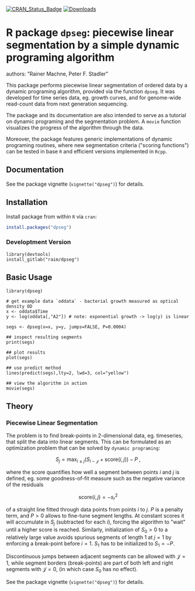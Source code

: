[![CRAN_Status_Badge](https://www.r-pkg.org/badges/version/dpseg)](https://cran.r-project.org/package=dpseg)
[![Downloads](https://cranlogs.r-pkg.org/badges/dpseg)](https://cran.r-project.org/package=dpseg)


# R package `dpseg`: piecewise linear segmentation by a simple dynamic programing algorithm

authors: "Rainer Machne, Peter F. Stadler"

This package performs piecewise linear segmentation of ordered data by
a dynamic programing algorithm, provided via the function `dpseg`. It
was developed for time series data, eg. growth curves, and for
genome-wide read-count data from next generation sequencing.

The package and its documentation are also intended to serve as a tutorial
on dynamic programing and the segmentation problem. A `movie` function
visualizes the progress of the algorithm through the data.

Moreover, the package features generic implementations of dynamic
programing routines, where new segmentation criteria ("scoring
functions") can be tested in base `R` and efficient versions
implemented in `Rcpp`.

## Documentation

See the package vignette (`vignette("dpseg")`) for details.


## Installation

Install package from within `R` via `cran`: 


```R
install.packages("dpseg")
```



### Developtment Version

```{r}
library(devtools)
install_gitlab("raim/dpseg")
```

## Basic Usage

```{r}
library(dpseg)

# get example data `oddata` - bacterial growth measured as optical density OD
x <- oddata$Time
y <- log(oddata[,"A2"]) # note: exponential growth -> log(y) is linear

segs <- dpseg(x=x, y=y, jumps=FALSE, P=0.0004)

## inspect resulting segments
print(segs)

## plot results
plot(segs)

## use predict method
lines(predict(segs),lty=2, lwd=3, col="yellow")

## view the algorithm in action
movie(segs)
```

## Theory

### Piecewise Linear Segmentation

The problem is to find break-points in 2-dimensional data, eg. timeseries, that 
split the data into linear segments. This can be formulated as an optimization 
problem that can be solved by `dynamic programing`:

```math
\newcommand{\Ell}{\mathcal{L}}
\newcommand{\jump}{\mathcal{J}}
\newcommand{\Var}{\mathrm{Var}}
\newcommand{\Cov}{\mathrm{Cov}}
\newcommand{\lmax}{\ell_\text{max}}
\newcommand{\lmin}{\ell_\text{min}}
S_j = \max_{i\le j} (S_{i-\jump} + \text{score}(i,j)) - P\;,
```

where the $`\text{score}`$ quantifies how well a segment between points
$`i`$ and $`j`$ is defined, eg. some goodness-of-fit measure such as the
negative variance of the residuals

```math
\text{score}(i,j) = -s_r^2
```

of a straight line fitted through data points from points $`i`$ to
$`j`$. $`P`$ is a penalty term, and $`P>0`$ allows to fine-tune segment
lengths. At constant scores it will accumulate in $`S_j`$ (subtracted
for each $`i`$), forcing the algorithm to "wait" until a higher score
is reached. Similarly, initialization of $`S_0>0`$ to a relatively
large value avoids spurious segments of length 1 at $`j=1`$ by
enforcing a break-point before $`i=1`$. $`S_1`$ has to be initialized
to $`S_1=-P`$.

Discontinuous jumps between adjacent segments can be allowed with
$`\newcommand{\jump}{\mathcal{J}} \jump =1`$, while segment borders
(break-points) are part of both left and right segments with
$`\newcommand{\jump}{\mathcal{J}} \jump =0`$, (in which case $`S_0`$
has no effect).


See the package vignette (`vignette("dpseg")`) for details.
